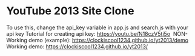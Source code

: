 # YouTube 2013 Site Clone
To use this, change the api_key variable in app.js and search.js with your api key
Tutorial for creating api key: https://youtu.be/N18czV5tj5o
<img src="https://i.ibb.co/rvfhQww/Screenshot-2023-04-10-21-01-50-612-edit-com-android-chrome.jpg" alt="">
NON-Working demo (example): https://clockiscool1234.github.io/yt2013/demo
Working demo: https://clockiscool1234.github.io/yt2013/
